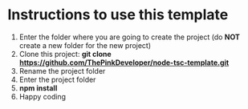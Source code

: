 # Instructions to use this template

1. Enter the folder where you are going to create the project (do **NOT** create a new folder for the new project)
2. Clone this project: **git clone https://github.com/ThePinkDeveloper/node-tsc-template.git**
3. Rename the project folder
4. Enter the project folder
5. **npm install**
6. Happy coding
